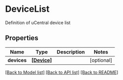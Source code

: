 # DeviceList

Definition of uCentral device list

## Properties
Name | Type | Description | Notes
------------ | ------------- | ------------- | -------------
**devices** | [**[Device]**](Device.md) |  | [optional] 

[[Back to Model list]](../README.md#documentation-for-models) [[Back to API list]](../README.md#documentation-for-api-endpoints) [[Back to README]](../README.md)


